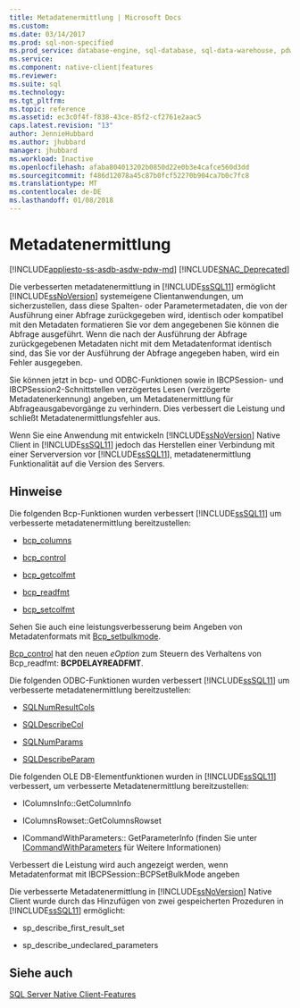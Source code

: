 ```yaml
---
title: Metadatenermittlung | Microsoft Docs
ms.custom: 
ms.date: 03/14/2017
ms.prod: sql-non-specified
ms.prod_service: database-engine, sql-database, sql-data-warehouse, pdw
ms.service: 
ms.component: native-client|features
ms.reviewer: 
ms.suite: sql
ms.technology: 
ms.tgt_pltfrm: 
ms.topic: reference
ms.assetid: ec3c0f4f-f838-43ce-85f2-cf2761e2aac5
caps.latest.revision: "13"
author: JennieHubbard
ms.author: jhubbard
manager: jhubbard
ms.workload: Inactive
ms.openlocfilehash: afaba804013202b0850d22e0b3e4cafce560d3dd
ms.sourcegitcommit: f486d12078a45c87b0fcf52270b904ca7b0c7fc8
ms.translationtype: MT
ms.contentlocale: de-DE
ms.lasthandoff: 01/08/2018
---
```

# <a name="metadata-discovery"></a>Metadatenermittlung
[!INCLUDE[appliesto-ss-asdb-asdw-pdw-md](../../../includes/appliesto-ss-asdb-asdw-pdw-md.md)]
[!INCLUDE[SNAC_Deprecated](../../../includes/snac-deprecated.md)]

  Die verbesserten metadatenermittlung in [!INCLUDE[ssSQL11](../../../includes/sssql11-md.md)] ermöglicht [!INCLUDE[ssNoVersion](../../../includes/ssnoversion-md.md)] systemeigene Clientanwendungen, um sicherzustellen, dass diese Spalten- oder Parametermetadaten, die von der Ausführung einer Abfrage zurückgegeben wird, identisch oder kompatibel mit den Metadaten formatieren Sie vor dem angegebenen Sie können die Abfrage ausgeführt. Wenn die nach der Ausführung der Abfrage zurückgegebenen Metadaten nicht mit dem Metadatenformat identisch sind, das Sie vor der Ausführung der Abfrage angegeben haben, wird ein Fehler ausgegeben.  
  
 Sie können jetzt in bcp- und ODBC-Funktionen sowie in IBCPSession- und IBCPSession2-Schnittstellen verzögertes Lesen (verzögerte Metadatenerkennung) angeben, um Metadatenermittlung für Abfrageausgabevorgänge zu verhindern. Dies verbessert die Leistung und schließt Metadatenermittlungsfehler aus.  
  
 Wenn Sie eine Anwendung mit entwickeln [!INCLUDE[ssNoVersion](../../../includes/ssnoversion-md.md)] Native Client in [!INCLUDE[ssSQL11](../../../includes/sssql11-md.md)] jedoch das Herstellen einer Verbindung mit einer Serverversion vor [!INCLUDE[ssSQL11](../../../includes/sssql11-md.md)], metadatenermittlung Funktionalität auf die Version des Servers.  
  
## <a name="remarks"></a>Hinweise  
 Die folgenden Bcp-Funktionen wurden verbessert [!INCLUDE[ssSQL11](../../../includes/sssql11-md.md)] um verbesserte metadatenermittlung bereitzustellen:  
  
-   [bcp_columns](../../../relational-databases/native-client-odbc-extensions-bulk-copy-functions/bcp-columns.md)  
  
-   [bcp_control](../../../relational-databases/native-client-odbc-extensions-bulk-copy-functions/bcp-control.md)  
  
-   [bcp_getcolfmt](../../../relational-databases/native-client-odbc-extensions-bulk-copy-functions/bcp-getcolfmt.md)  
  
-   [bcp_readfmt](../../../relational-databases/native-client-odbc-extensions-bulk-copy-functions/bcp-readfmt.md)  
  
-   [bcp_setcolfmt](../../../relational-databases/native-client-odbc-extensions-bulk-copy-functions/bcp-setcolfmt.md)  
  
 Sehen Sie auch eine leistungsverbesserung beim Angeben von Metadatenformats mit [Bcp_setbulkmode](../../../relational-databases/native-client-odbc-extensions-bulk-copy-functions/bcp-setbulkmode.md).  
  
 [Bcp_control](../../../relational-databases/native-client-odbc-extensions-bulk-copy-functions/bcp-control.md) hat den neuen *eOption* zum Steuern des Verhaltens von Bcp_readfmt: **BCPDELAYREADFMT**.  
  
 Die folgenden ODBC-Funktionen wurden verbessert [!INCLUDE[ssSQL11](../../../includes/sssql11-md.md)] um verbesserte metadatenermittlung bereitzustellen:  
  
-   [SQLNumResultCols](../../../relational-databases/native-client-odbc-api/sqlnumresultcols.md)  
  
-   [SQLDescribeCol](../../../relational-databases/native-client-odbc-api/sqldescribecol.md)  
  
-   [SQLNumParams](../../../relational-databases/native-client-odbc-api/sqlnumparams.md)  
  
-   [SQLDescribeParam](../../../relational-databases/native-client-odbc-api/sqldescribeparam.md)  
  
 Die folgenden OLE DB-Elementfunktionen wurden in [!INCLUDE[ssSQL11](../../../includes/sssql11-md.md)] verbessert, um verbesserte Metadatenermittlung bereitzustellen:  
  
-   IColumnsInfo::GetColumnInfo  
  
-   IColumnsRowset::GetColumnsRowset  
  
-   ICommandWithParameters:: GetParameterInfo (finden Sie unter [ICommandWithParameters](../../../relational-databases/native-client-ole-db-interfaces/icommandwithparameters.md) für Weitere Informationen)  
  
 Verbessert die Leistung wird auch angezeigt werden, wenn Metadatenformat mit IBCPSession::BCPSetBulkMode angeben  
  
 Die verbesserte Metadatenermittlung in [!INCLUDE[ssNoVersion](../../../includes/ssnoversion-md.md)] Native Client wurde durch das Hinzufügen von zwei gespeicherten Prozeduren in [!INCLUDE[ssSQL11](../../../includes/sssql11-md.md)] ermöglicht:  
  
-   sp_describe_first_result_set  
  
-   sp_describe_undeclared_parameters  
  
## <a name="see-also"></a>Siehe auch  
 [SQL Server Native Client-Features](../../../relational-databases/native-client/features/sql-server-native-client-features.md)  
  
  
